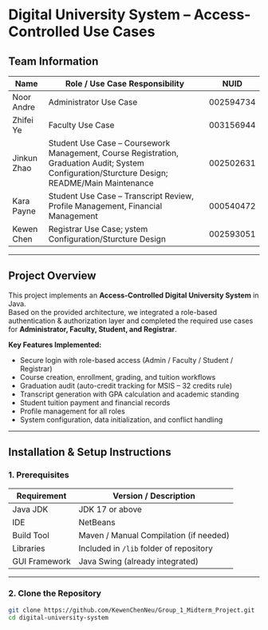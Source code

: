 # Digital University System – Access-Controlled Use Cases

## Team Information

| Name          | Role / Use Case Responsibility                                          | NUID        |
|---------------|-------------------------------------------------------------------------|-------------|
| Noor Andre    | Administrator Use Case                                                  | 002594734      |
| Zhifei Ye     | Faculty Use Case                                                        | 003156944      |
| Jinkun Zhao   | Student Use Case – Coursework Management, Course Registration, Graduation Audit; System Configuration/Sturcture Design; README/Main Maintenance | 002502631      |
| Kara Payne    | Student Use Case – Transcript Review, Profile Management, Financial Management | 000540472 |
| Kewen Chen    | Registrar Use Case; ystem Configuration/Sturcture Design                               | 002593051     |

---

##  Project Overview

This project implements an **Access-Controlled Digital University System** in Java.  
Based on the provided architecture, we integrated a role-based authentication & authorization layer and completed the required use cases for **Administrator, Faculty, Student, and Registrar**.

**Key Features Implemented:**
- Secure login with role-based access (Admin / Faculty / Student / Registrar)
- Course creation, enrollment, grading, and tuition workflows
- Graduation audit (auto-credit tracking for MSIS – 32 credits rule)
- Transcript generation with GPA calculation and academic standing
- Student tuition payment and financial records
- Profile management for all roles
- System configuration, data initialization, and conflict handling

---

## Installation & Setup Instructions

### 1. Prerequisites
| Requirement      | Version / Description                    |
|------------------|------------------------------------------|
| Java JDK         | JDK 17 or above                         |
| IDE              | NetBeans       |
| Build Tool       | Maven / Manual Compilation (if needed)   |
| Libraries        | Included in `/lib` folder of repository  |
| GUI Framework    | Java Swing (already integrated)          |

---

### 2. Clone the Repository

```bash
git clone https://github.com/KewenChenNeu/Group_1_Midterm_Project.git
cd digital-university-system
